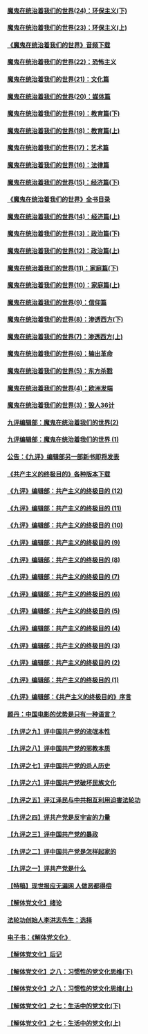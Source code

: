#### [魔鬼在统治着我们的世界(24)：环保主义(下)](../pages/nsc422/n10695307.md?t=10062200) 

#### [魔鬼在统治着我们的世界(23)：环保主义(上)](../pages/nsc422/n10688613.md?t=10062200) 

#### [《魔鬼在统治着我们的世界》音频下载](../pages/nsc422/n10635553.md?t=10062200) 

#### [魔鬼在统治着我们的世界(22)：恐怖主义](../pages/nsc422/n10614727.md?t=10062200) 

#### [魔鬼在统治着我们的世界(21)：文化篇](../pages/nsc422/n10597706.md?t=10062200) 

#### [魔鬼在统治着我们的世界(20)：媒体篇](../pages/nsc422/n10586579.md?t=10062200) 

#### [魔鬼在统治着我们的世界(19)：教育篇(下)](../pages/nsc422/n10564808.md?t=10062200) 

#### [魔鬼在统治着我们的世界(18)：教育篇(上)](../pages/nsc422/n10526970.md?t=10062200) 

#### [魔鬼在统治着我们的世界(17)：艺术篇](../pages/nsc422/n10499093.md?t=10062200) 

#### [魔鬼在统治着我们的世界(16)：法律篇](../pages/nsc422/n10485969.md?t=10062200) 

#### [魔鬼在统治着我们的世界(15)：经济篇(下)](../pages/nsc422/n10469975.md?t=10062200) 

#### [《魔鬼在统治着我们的世界》全书目录](../pages/nsc422/n10464261.md?t=10062200) 

#### [魔鬼在统治着我们的世界(14)：经济篇(上)](../pages/nsc422/n10457370.md?t=10062200) 

#### [魔鬼在统治着我们的世界(13)：政治篇(下)](../pages/nsc422/n10448270.md?t=10062200) 

#### [魔鬼在统治着我们的世界(12)：政治篇(上)](../pages/nsc422/n10444576.md?t=10062200) 

#### [魔鬼在统治着我们的世界(11)：家庭篇(下)](../pages/nsc422/n10440961.md?t=10062200) 

#### [魔鬼在统治着我们的世界(10)：家庭篇(上)](../pages/nsc422/n10435448.md?t=10062200) 

#### [魔鬼在统治着我们的世界(9)：信仰篇](../pages/nsc422/n10432159.md?t=10062200) 

#### [魔鬼在统治着我们的世界(8)：渗透西方(下)](../pages/nsc422/n10429603.md?t=10062200) 

#### [魔鬼在统治着我们的世界(7)：渗透西方(上)](../pages/nsc422/n10426013.md?t=10062200) 

#### [魔鬼在统治着我们的世界(6)：输出革命](../pages/nsc422/n10421536.md?t=10062200) 

#### [魔鬼在统治着我们的世界(5)：东方杀戮](../pages/nsc422/n10417707.md?t=10062200) 

#### [魔鬼在统治着我们的世界(4)：欧洲发端](../pages/nsc422/n10414890.md?t=10062200) 

#### [魔鬼在统治着我们的世界(3)：毁人36计](../pages/nsc422/n10411583.md?t=10062200) 

#### [九评编辑部：魔鬼在统治着我们的世界(2)](../pages/nsc422/n10410036.md?t=10062200) 

#### [九评编辑部：魔鬼在统治着我们的世界 (1)](../pages/nsc422/n10406825.md?t=10062200) 

#### [公告：《九评》编辑部另一部新书即将发表](../pages/nsc422/n10405104.md?t=10062200) 

#### [《共产主义的终极目的》各种版本下载](../pages/nsc422/n10022138.md?t=10062200) 

#### [《九评》编辑部：共产主义的终极目的 (12)](../pages/nsc422/n9933272.md?t=10062200) 

#### [《九评》编辑部：共产主义的终极目的 (11)](../pages/nsc422/n9924973.md?t=10062200) 

#### [《九评》编辑部：共产主义的终极目的 (10)](../pages/nsc422/n9920883.md?t=10062200) 

#### [《九评》编辑部：共产主义的终极目的 (9)](../pages/nsc422/n9916363.md?t=10062200) 

#### [《九评》编辑部：共产主义的终极目的 (8)](../pages/nsc422/n9912488.md?t=10062200) 

#### [《九评》编辑部：共产主义的终极目的 (7)](../pages/nsc422/n9901176.md?t=10062200) 

#### [《九评》编辑部：共产主义的终极目的 (6)](../pages/nsc422/n9899359.md?t=10062200) 

#### [《九评》编辑部：共产主义的终极目的 (5)](../pages/nsc422/n9893174.md?t=10062200) 

#### [《九评》编辑部：共产主义的终极目的 (4)](../pages/nsc422/n9891246.md?t=10062200) 

#### [《九评》编辑部：共产主义的终极目的 (3)](../pages/nsc422/n9879879.md?t=10062200) 

#### [《九评》编辑部：共产主义的终极目的 (2)](../pages/nsc422/n9876205.md?t=10062200) 

#### [《九评》编辑部：共产主义的终极目的 (1)](../pages/nsc422/n9865857.md?t=10062200) 

#### [《九评》编辑部：《共产主义的终极目的》序言](../pages/nsc422/n9862666.md?t=10062200) 

#### [颜丹：中国电影的优势是只有一种语言？](../pages/nsc422/n9583062.md?t=10062200) 

#### [【九评之九】评中国共产党的流氓本性](../pages/nsc422/n737542.md?t=10062200) 

#### [【九评之八】评中国共产党的邪教本质](../pages/nsc422/n735942.md?t=10062200) 

#### [【九评之七】评中国共产党的杀人历史](../pages/nsc422/n733806.md?t=10062200) 

#### [【九评之六】评中国共产党破坏民族文化](../pages/nsc422/n731667.md?t=10062200) 

#### [【九评之五】评江泽民与中共相互利用迫害法轮功](../pages/nsc422/n730058.md?t=10062200) 

#### [【九评之四】评共产党是反宇宙的力量](../pages/nsc422/n727814.md?t=10062200) 

#### [【九评之三】评中国共产党的暴政](../pages/nsc422/n725597.md?t=10062200) 

#### [【九评之二】评中国共产党是怎样起家的](../pages/nsc422/n723946.md?t=10062200) 

#### [【九评之一】评共产党是什么](../pages/nsc422/n722529.md?t=10062200) 

#### [【特稿】现世报应无漏网 人做恶都得偿](../pages/nsc422/n4215167.md?t=10062200) 

#### [【解体党文化】绪论](../pages/nsc422/n1449356.md?t=10062200) 

#### [法轮功创始人李洪志先生：选择](../pages/nsc422/n3580738.md?t=10062200) 

#### [电子书：《解体党文化》](../pages/nsc422/n1573484.md?t=10062200) 

#### [【解体党文化】后记](../pages/nsc422/n1531999.md?t=10062200) 

#### [【解体党文化】之八：习惯性的党文化思维(下)](../pages/nsc422/n1526477.md?t=10062200) 

#### [【解体党文化】之八：习惯性的党文化思维(上)](../pages/nsc422/n1520631.md?t=10062200) 

#### [【解体党文化】之七：生活中的党文化(下)](../pages/nsc422/n1513446.md?t=10062200) 

#### [【解体党文化】之七：生活中的党文化(上)](../pages/nsc422/n1509358.md?t=10062200) 

